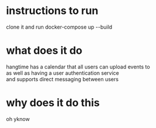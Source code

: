 # instructions to run  
clone it and run docker-compose up --build  
  
# what does it do  
hangtime has a calendar that all users can upload events to  
as well as having a user authentication service  
and supports direct messaging between users  
  
# why does it do this  
oh yknow
